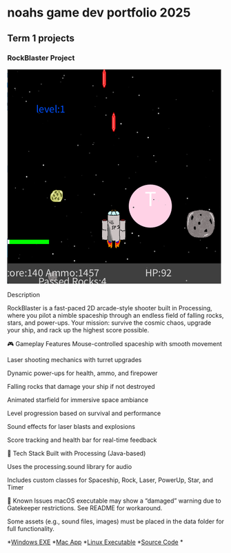 # noahs  game dev portfolio 2025

## Term 1 projects

### RockBlaster Project

![SpaceGameNew](https://github.com/9643339-sudo/Noah-Norton/blob/main/images/spacegame.png?raw=true)

Description

RockBlaster is a fast-paced 2D arcade-style shooter built in Processing, where you pilot a nimble spaceship through an endless field of falling rocks, stars, and power-ups. Your mission: survive the cosmic chaos, upgrade your ship, and rack up the highest score possible.

🎮 Gameplay Features
Mouse-controlled spaceship with smooth movement

Laser shooting mechanics with turret upgrades

Dynamic power-ups for health, ammo, and firepower

Falling rocks that damage your ship if not destroyed

Animated starfield for immersive space ambiance

Level progression based on survival and performance

Sound effects for laser blasts and explosions

Score tracking and health bar for real-time feedback

🧪 Tech Stack
Built with Processing (Java-based)

Uses the processing.sound library for audio

Includes custom classes for Spaceship, Rock, Laser, PowerUp, Star, and Timer

🚨 Known Issues
macOS executable may show a “damaged” warning due to Gatekeeper restrictions. See README for workaround.

Some assets (e.g., sound files, images) must be placed in the data folder for full functionality.

*[Windows EXE](https://github.com/9643339-sudo/Noah-Norton/blob/main/src/SpaceGameNew/windows-amd64.zip)
*[Mac App](https://github.com/9643339-sudo/Noah-Norton/blob/main/src/SpaceGameNew/macos-aarch64%202.zip)
*[Linux Executable]()
*[Source Code](https://github.com/9643339-sudo/Noah-Norton/tree/main/src/SpaceGameNew)
*[]()

